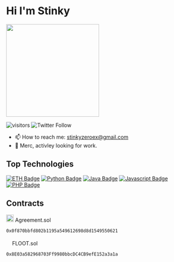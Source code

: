 #  Hi I'm Stinky 
<img src="https://i.ibb.co/jVhfqQF/stinky-Code.gif" height="250">

![visitors](https://visitor-badge.glitch.me/badge?page_id=stinkyfi.StinkyFi)
![Twitter Follow](https://img.shields.io/twitter/follow/nomamesgwei?style=social)




- 📫 How to reach me: stinkyzeroex@gmail.com
- 🔭 Merc, activley looking for work.

## Top Technologies

<!-- TODO: Make technologies links takes you to repositories -->
[![ETH Badge](https://img.shields.io/badge/-ethereum-3C3C3D?style=for-the-badge&labelColor=black&logo=ethereum&logoColor=3C3C3D)](#) 
[![Python Badge](https://img.shields.io/badge/-python-3C873A?style=for-the-badge&labelColor=black&logo=python&logoColor=3C873A)](#) 
[![Java Badge](https://img.shields.io/badge/-java-007396?style=for-the-badge&labelColor=black&logo=java&logoColor=007396)](#) 
[![Javascript Badge](https://img.shields.io/badge/-Javascript-F0DB4F?style=for-the-badge&labelColor=black&logo=javascript&logoColor=F0DB4F)](#)
[![PHP Badge](https://img.shields.io/badge/-php-4B0082?style=for-the-badge&labelColor=black&logo=php&logoColor=4B0082)](#) 


## Contracts
<img src="https://pbs.twimg.com/profile_images/1366339686432579587/THNz1DZm_400x400.png" data-canonical-src="https://pbs.twimg.com/profile_images/1366339686432579587/THNz1DZm_400x400.png" width="20" height="20" /> Agreement.sol

```0x0f870bbfd802b1195a549612698d8d1549550621```

<img src="https://ethereum.org/static/a183661dd70e0e5c70689a0ec95ef0ba/34ca5/eth-diamond-purple.png" data-canonical-src="https://ethereum.org/static/a183661dd70e0e5c70689a0ec95ef0ba/34ca5/eth-diamond-purple.png" width="12" height="18" /> FLOOT.sol

```0x8E03a582968703Ff9980bbcDC4CB9efE152a3a1a```


